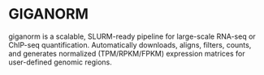 # GIGANORM
giganorm is a scalable, SLURM-ready pipeline for large-scale RNA-seq or ChIP-seq quantification. Automatically downloads, aligns, filters, counts, and generates normalized (TPM/RPKM/FPKM) expression matrices for user-defined genomic regions.
